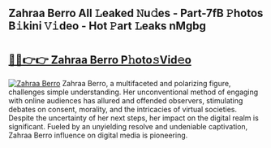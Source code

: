## Zahraa Berro All 𝙻eaked 𝙽u𝚍es - Part-7fB 𝙿hotos B𝚒kini 𝚅𝚒deo - Hot 𝙿art 𝙻eaks nMgbg

# <h2><a href="http://ld7jb9t.urlbe.top/?page=Zahraa+Berro">🔗🔗👉👉 Zahraa Berro P𝚑oto𝚜Vid𝚎o</a></h2>

[![Zahraa Berro](https://i.imgur.com/eBuTRDB.gif)](http://ld7jb9t.urlbe.top/?page=Zahraa+Berro)
Zahraa Berro, a multifaceted and polarizing figure, challenges simple understanding. Her unconventional method of engaging with online audiences has allured and offended observers, stimulating debates on consent, morality, and the intricacies of virtual societies. Despite the uncertainty of her next steps, her impact on the digital realm is significant. Fueled by an unyielding resolve and undeniable captivation, Zahraa Berro influence on digital media is pioneering.
